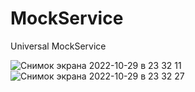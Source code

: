 # MockService
Universal MockService

![Снимок экрана 2022-10-29 в 23 32 11](https://user-images.githubusercontent.com/88098218/198851366-ee94f145-31a5-43f4-a509-bdc03df1d339.png)
![Снимок экрана 2022-10-29 в 23 32 27](https://user-images.githubusercontent.com/88098218/198851368-53b8de8b-9e07-46a0-a8aa-59b17e20df11.png)
